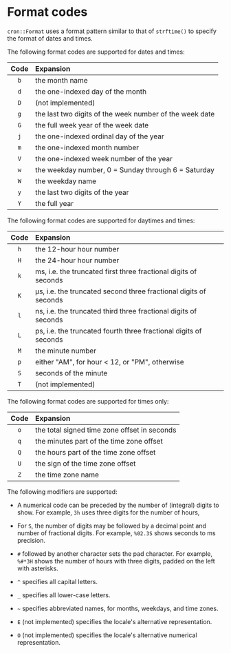 # Format codes

`cron::Format` uses a format pattern similar to that of `strftime()` to specify
the format of dates and times.

The following format codes are supported for dates and times:

| Code | Expansion |
|:----:|:----------|
| `b` | the month name |
| `d` | the one-indexed day of the month |
| `D` | (not implemented) |
| `g` | the last two digits of the week number of the week date |
| `G` | the full week year of the week date |
| `j` | the one-indexed ordinal day of the year |
| `m` | the one-indexed month number |
| `V` | the one-indexed week number of the year |
| `w` | the weekday number, 0 = Sunday through 6 = Saturday |
| `W` | the weekday name |
| `y` | the last two digits of the year |
| `Y` | the full year |

The following format codes are supported for daytimes and times:

| Code | Expansion |
|:----:|:----------|
| `h` | the 12-hour hour number |
| `H` | the 24-hour hour number |
| `k` | ms, i.e. the truncated first three fractional digits of seconds |
| `K` | µs, i.e. the truncated second three fractional digits of seconds |
| `l` | ns, i.e. the truncated third three fractional digits of seconds |
| `L` | ps, i.e. the truncated fourth three fractional digits of seconds |
| `M` | the minute number |
| `p` | either "AM", for hour < 12, or "PM", otherwise |
| `S` | seconds of the minute |
| `T` | (not implemented) |

The following format codes are supported for times only:

| Code | Expansion |
|:----:|:----------|
| `o` | the total signed time zone offset in seconds |
| `q` | the minutes part of the time zone offset |
| `Q` | the hours part of the time zone offset |
| `U` | the sign of the time zone offset |
| `Z` | the time zone name |

The following modifiers are supported:

 * A numerical code can be preceded by the number of (integral) digits to show.
   For example, `3h` uses three digits for the number of hours,

 * For `S`, the number of digits may be followed by a decimal point and number
   of fractional digits.  For example, `%02.3S` shows seconds to ms precision.

 * `#` followed by another character sets the pad character.  For example,
   `%#*3H` shows the number of hours with three digits, padded on the left with
   asterisks.

 * `^` specifies all capital letters.

 * `_` specifies all lower-case letters.

 * `~` specifies abbreviated names, for months, weekdays, and time zones.

 * `E` (not implemented) specifies the locale's alternative representation.

 * `O` (not implemented) specifies the locale's alternative numerical
   representation.


